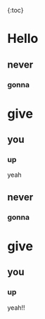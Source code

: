 {:toc}

# Hello

## never

### gonna

# give

## you 

### up

yeah
## never

### gonna

# give

## you 

### up

yeah!!


